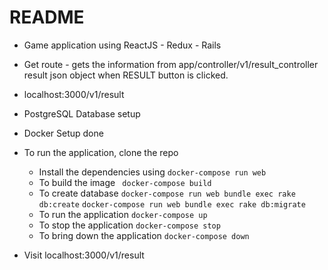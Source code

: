 # README

* Game application using ReactJS - Redux - Rails
* Get route - gets the information from app/controller/v1/result_controller result json object when RESULT button is clicked.

* localhost:3000/v1/result

* PostgreSQL Database setup

* Docker Setup done

* To run the application, clone the repo
    * Install the dependencies using
      ```docker-compose run web```
    * To build the image
      ``` docker-compose build```
    * To create database
      ```docker-compose run web bundle exec rake db:create```
      ```docker-compose run web bundle exec rake db:migrate```
    * To run the application
      ```docker-compose up```
    * To stop the application
      ```docker-compose stop```
    * To bring down the application
      ```docker-compose down```

* Visit localhost:3000/v1/result
